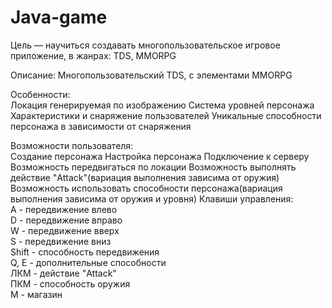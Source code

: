 # Java-game
Цель — научиться создавать многопользовательское игровое            приложение, в жанрах: TDS, MMORPG

Описание:	Многопользовательский TDS, с элементами MMORPG 	 

Особенности: 	
Локация генерируемая по изображению
Система уровней персонажа
Характеристики и снаряжение пользователей
Уникальные способности персонажа в зависимости от снаряжения

Возможности пользователя:	
Создание персонажа
Настройка персонажа
Подключение к серверу
Возможность передвигаться по локации
Возможность выполнять действие "Attack"(вариация выполнения зависима от оружия)
Возможность использовать способности персонажа(вариация выполнения зависима от оружия и уровня)
Клавиши управления:		                                                                                                                                                                                     
A - передвижение влево                                                                                                                                                                                     
D - передвижение вправо                                                                                                                                                                                     
W - передвижение вверх                                                                                                                                                                                     
S - передвижение вниз                                                                                                                                                                                     
Shift - способность передвижения                                                                                                                                                                                     
Q, E - дополнительные способности                                                                                                                                                                                     
ЛКМ - действие "Attack"                                                                                                                                                                                     
ПКМ - способность оружия                                                                                                                                                                                     
M - магазин                                                                                                                                                                                     


